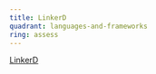 ```yaml
---
title: LinkerD
quadrant: languages-and-frameworks
ring: assess
---
```


[LinkerD](https://linkerd.io)
